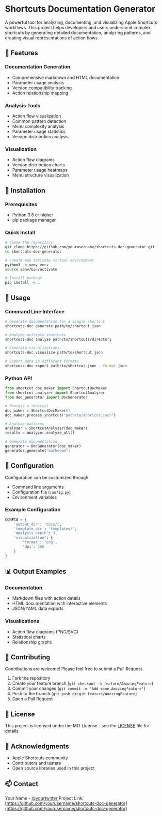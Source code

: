 # Shortcuts Documentation Generator

A powerful tool for analyzing, documenting, and visualizing Apple Shortcuts workflows. This project helps developers and users understand complex shortcuts by generating detailed documentation, analyzing patterns, and creating visual representations of action flows.

## 🌟 Features

### Documentation Generation

- Comprehensive markdown and HTML documentation
- Parameter usage analysis
- Version compatibility tracking
- Action relationship mapping

### Analysis Tools

- Action flow visualization
- Common pattern detection
- Menu complexity analysis
- Parameter usage statistics
- Version distribution analysis

### Visualization

- Action flow diagrams
- Version distribution charts
- Parameter usage heatmaps
- Menu structure visualization

## 🚀 Installation

### Prerequisites

- Python 3.8 or higher
- pip package manager

### Quick Install

```bash
# Clone the repository
git clone https://github.com/yourusername/shortcuts-doc-generator.git
cd shortcuts-doc-generator

# Create and activate virtual environment
python3 -m venv venv
source venv/bin/activate

# Install package
pip install -e .
```

## 📖 Usage

### Command Line Interface

```bash
# Generate documentation for a single shortcut
shortcuts-doc generate path/to/shortcut.json

# Analyze multiple shortcuts
shortcuts-doc analyze path/to/shortcuts/directory

# Generate visualizations
shortcuts-doc visualize path/to/shortcut.json

# Export data in different formats
shortcuts-doc export path/to/shortcut.json --format json
```

### Python API

```python
from shortcut_doc_maker import ShortcutDocMaker
from shortcut_analyzer import ShortcutAnalyzer
from doc_generator import DocGenerator

# Process a shortcut
doc_maker = ShortcutDocMaker()
doc_maker.process_shortcut("path/to/shortcut.json")

# Analyze patterns
analyzer = ShortcutAnalyzer(doc_maker)
results = analyzer.analyze_all()

# Generate documentation
generator = DocGenerator(doc_maker)
generator.generate("markdown")
```

## 🔧 Configuration

Configuration can be customized through:

- Command line arguments
- Configuration file (`config.py`)
- Environment variables

### Example Configuration

```python
CONFIG = {
    'output_dir': 'docs/',
    'template_dir': 'templates/',
    'analysis_depth': 3,
    'visualization': {
        'format': 'png',
        'dpi': 300
    }
}
```

## 📊 Output Examples

### Documentation

- Markdown files with action details
- HTML documentation with interactive elements
- JSON/YAML data exports

### Visualizations

- Action flow diagrams (PNG/SVG)
- Statistical charts
- Relationship graphs

## 🤝 Contributing

Contributions are welcome! Please feel free to submit a Pull Request.

1. Fork the repository
2. Create your feature branch (`git checkout -b feature/AmazingFeature`)
3. Commit your changes (`git commit -m 'Add some AmazingFeature'`)
4. Push to the branch (`git push origin feature/AmazingFeature`)
5. Open a Pull Request

## 📝 License

This project is licensed under the MIT License - see the [LICENSE](LICENSE) file for details.

## 🙏 Acknowledgments

- Apple Shortcuts community
- Contributors and testers
- Open source libraries used in this project

## 📫 Contact

Your Name - [@yourtwitter](https://twitter.com/yourtwitter)
Project Link: [https://github.com/yourusername/shortcuts-doc-generator](https://github.com/yourusername/shortcuts-doc-generator)
